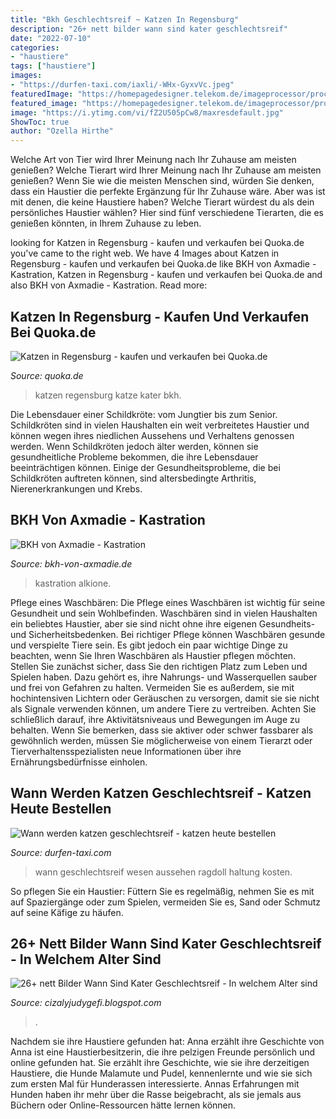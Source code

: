 ```yaml
---
title: "Bkh Geschlechtsreif ~ Katzen In Regensburg"
description: "26+ nett bilder wann sind kater geschlechtsreif"
date: "2022-07-10"
categories:
- "haustiere"
tags: ["haustiere"]
images:
- "https://durfen-taxi.com/iaxli/-WHx-GyxvVc.jpeg"
featuredImage: "https://homepagedesigner.telekom.de/imageprocessor/processor.cls/CMTOI/cm4all/com/widgets/PhotoToi/17/94/52/99/15e809e320d/scale_480_0%3Bdonotenlarge/15e809e320d"
featured_image: "https://homepagedesigner.telekom.de/imageprocessor/processor.cls/CMTOI/cm4all/com/widgets/PhotoToi/17/94/52/99/15e809e320d/scale_480_0%3Bdonotenlarge/15e809e320d"
image: "https://i.ytimg.com/vi/fZ2U505pCw8/maxresdefault.jpg"
ShowToc: true
author: "Ozella Hirthe"
---
```



Welche Art von Tier wird Ihrer Meinung nach Ihr Zuhause am meisten genießen?
Welche Tierart wird Ihrer Meinung nach Ihr Zuhause am meisten genießen? Wenn Sie wie die meisten Menschen sind, würden Sie denken, dass ein Haustier die perfekte Ergänzung für Ihr Zuhause wäre. Aber was ist mit denen, die keine Haustiere haben? Welche Tierart würdest du als dein persönliches Haustier wählen? Hier sind fünf verschiedene Tierarten, die es genießen könnten, in Ihrem Zuhause zu leben.

	

		
looking for Katzen in Regensburg - kaufen und verkaufen bei Quoka.de you've came to the right web. We have 4 Images about Katzen in Regensburg - kaufen und verkaufen bei Quoka.de like BKH von Axmadie - Kastration, Katzen in Regensburg - kaufen und verkaufen bei Quoka.de and also BKH von Axmadie - Kastration. Read more:
		
    
## Katzen In Regensburg - Kaufen Und Verkaufen Bei Quoka.de

<img loading=lazy src="https://pic3.qimage.de/93/83/79/r214798393.jpg" onerror="this.onerror=null;this.src='https://tse4.mm.bing.net/th?id=OIP.5Nm0RC3OPww1vb9CA2PG7gAAAA&amp;pid=15.1';" alt="Katzen in Regensburg - kaufen und verkaufen bei Quoka.de">

_Source: quoka.de_

>katzen regensburg katze kater bkh. 

	

Die Lebensdauer einer Schildkröte: vom Jungtier bis zum Senior.
Schildkröten sind in vielen Haushalten ein weit verbreitetes Haustier und können wegen ihres niedlichen Aussehens und Verhaltens genossen werden. Wenn Schildkröten jedoch älter werden, können sie gesundheitliche Probleme bekommen, die ihre Lebensdauer beeinträchtigen können. Einige der Gesundheitsprobleme, die bei Schildkröten auftreten können, sind altersbedingte Arthritis, Nierenerkrankungen und Krebs.

    
## BKH Von Axmadie - Kastration

<img loading=lazy src="https://homepagedesigner.telekom.de/imageprocessor/processor.cls/CMTOI/cm4all/com/widgets/PhotoToi/17/94/52/99/15e809e320d/scale_480_0%3Bdonotenlarge/15e809e320d" onerror="this.onerror=null;this.src='https://tse1.mm.bing.net/th?id=OIP.TLd8P-150GYriE-mKN_YogHaGw&amp;pid=15.1';" alt="BKH von Axmadie - Kastration">

_Source: bkh-von-axmadie.de_

>kastration alkione. 

	

Pflege eines Waschbären: Die Pflege eines Waschbären ist wichtig für seine Gesundheit und sein Wohlbefinden.
Waschbären sind in vielen Haushalten ein beliebtes Haustier, aber sie sind nicht ohne ihre eigenen Gesundheits- und Sicherheitsbedenken. Bei richtiger Pflege können Waschbären gesunde und verspielte Tiere sein. Es gibt jedoch ein paar wichtige Dinge zu beachten, wenn Sie Ihren Waschbären als Haustier pflegen möchten. Stellen Sie zunächst sicher, dass Sie den richtigen Platz zum Leben und Spielen haben. Dazu gehört es, ihre Nahrungs- und Wasserquellen sauber und frei von Gefahren zu halten. Vermeiden Sie es außerdem, sie mit hochintensiven Lichtern oder Geräuschen zu versorgen, damit sie sie nicht als Signale verwenden können, um andere Tiere zu vertreiben. Achten Sie schließlich darauf, ihre Aktivitätsniveaus und Bewegungen im Auge zu behalten. Wenn Sie bemerken, dass sie aktiver oder schwer fassbarer als gewöhnlich werden, müssen Sie möglicherweise von einem Tierarzt oder Tierverhaltensspezialisten neue Informationen über ihre Ernährungsbedürfnisse einholen.

    
## Wann Werden Katzen Geschlechtsreif - Katzen Heute Bestellen

<img loading=lazy src="https://durfen-taxi.com/iaxli/-WHx-GyxvVc.jpeg" onerror="this.onerror=null;this.src='https://tse2.mm.bing.net/th?id=OIP.6Ncs_eHf_wVbGBLVa3eyngHaFj&amp;pid=15.1';" alt="Wann werden katzen geschlechtsreif - katzen heute bestellen">

_Source: durfen-taxi.com_

>wann geschlechtsreif wesen aussehen ragdoll haltung kosten. 

	

So pflegen Sie ein Haustier: Füttern Sie es regelmäßig, nehmen Sie es mit auf Spaziergänge oder zum Spielen, vermeiden Sie es, Sand oder Schmutz auf seine Käfige zu häufen.

    
## 26+ Nett Bilder Wann Sind Kater Geschlechtsreif - In Welchem Alter Sind

<img loading=lazy src="https://i.ytimg.com/vi/fZ2U505pCw8/maxresdefault.jpg" onerror="this.onerror=null;this.src='https://tse3.mm.bing.net/th?id=OIP.k-GXY3GcYZotpmDD_-4QbAHaEK&amp;pid=15.1';" alt="26+ nett Bilder Wann Sind Kater Geschlechtsreif - In welchem Alter sind">

_Source: cizalyjudygefi.blogspot.com_

>. 

	

Nachdem sie ihre Haustiere gefunden hat: Anna erzählt ihre Geschichte von
Anna ist eine Haustierbesitzerin, die ihre pelzigen Freunde persönlich und online gefunden hat. Sie erzählt ihre Geschichte, wie sie ihre derzeitigen Haustiere, die Hunde Malamute und Pudel, kennenlernte und wie sie sich zum ersten Mal für Hunderassen interessierte. Annas Erfahrungen mit Hunden haben ihr mehr über die Rasse beigebracht, als sie jemals aus Büchern oder Online-Ressourcen hätte lernen können.

